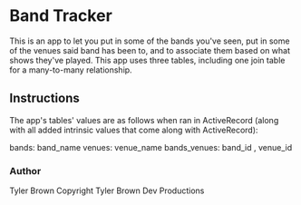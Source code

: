 # Band Tracker

This is an app to let you put in some of the bands you've seen, put in some of the venues said band has been to, and to associate them based on what shows they've played. This app uses three tables, including one join table for a many-to-many relationship.

## Instructions

The app's tables' values are as follows when ran in ActiveRecord (along with all added intrinsic values that come along with ActiveRecord):

bands: band_name
venues: venue_name
bands_venues: band_id , venue_id

### Author

Tyler Brown
Copyright Tyler Brown Dev Productions

